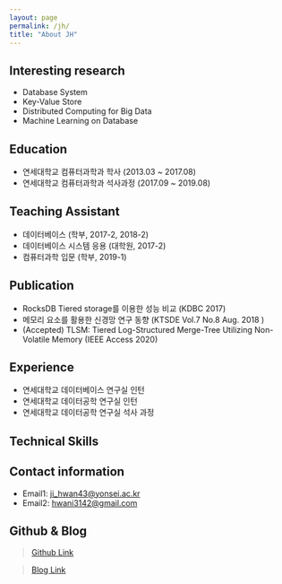 ```yaml
---
layout: page
permalink: /jh/
title: "About JH"
---
```


## Interesting research
- Database System 
- Key-Value Store
- Distributed Computing for Big Data
- Machine Learning on Database

## Education
- 연세대학교 컴퓨터과학과 학사 (2013.03 ~ 2017.08)
- 연세대학교 컴퓨터과학과 석사과정 (2017.09 ~ 2019.08) 

## Teaching Assistant
- 데이터베이스 (학부, 2017-2, 2018-2)
- 데이터베이스 시스템 응용 (대학원, 2017-2)
- 컴퓨터과학 입문 (학부, 2019-1)

## Publication
- RocksDB Tiered storage를 이용한 성능 비교 (KDBC 2017)
- 메모리 요소를 활용한 신경망 연구 동향 (KTSDE Vol.7 No.8 Aug. 2018 )
- (Accepted) TLSM: Tiered Log-Structured Merge-Tree Utilizing Non-Volatile Memory (IEEE Access 2020)

## Experience
- 연세대학교 데이터베이스 연구실 인턴 
- 연세대학교 데이터공학 연구실 인턴
- 연세대학교 데이터공학 연구실 석사 과정

## Technical Skills

## Contact information
- Email1: ji_hwan43@yonsei.ac.kr
- Email2: hwani3142@gmail.com

## Github & Blog
>  [Github Link](https://github.com/hwani3142)

>  [Blog Link](https://hwani3142.github.io)
